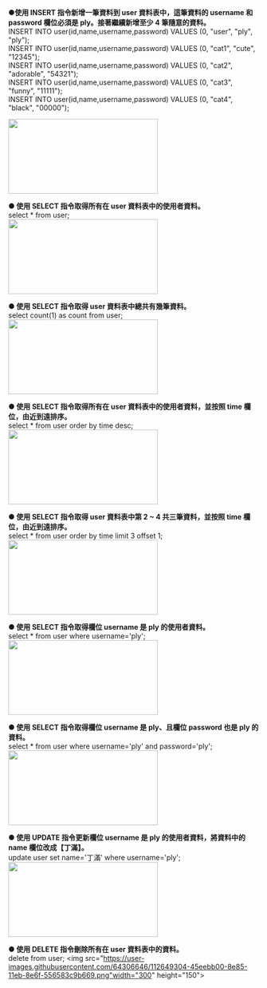 <b>●使用 INSERT 指令新增一筆資料到 user 資料表中，這筆資料的 username 和password 欄位必須是 ply。接著繼續新增至少 4 筆隨意的資料。</b></br>
INSERT INTO user(id,name,username,password) VALUES (0, "user", "ply", "ply");</br>
INSERT INTO user(id,name,username,password) VALUES (0, "cat1", "cute", "12345");</br>
INSERT INTO user(id,name,username,password) VALUES (0, "cat2", "adorable", "54321");</br>
INSERT INTO user(id,name,username,password) VALUES (0, "cat3", "funny", "11111");</br>
INSERT INTO user(id,name,username,password) VALUES (0, "cat4", "black", "00000");</br>

<img src="https://user-images.githubusercontent.com/64306646/112638631-6c5b2900-8e7a-11eb-9e23-15716b4b6fd1.png" width="300" height="150">

<b>● 使用 SELECT 指令取得所有在 user 資料表中的使用者資料。</b></br>
select * from user;</br>
<img src="https://user-images.githubusercontent.com/64306646/112637291-f1ddd980-8e78-11eb-82f2-6783d7b8cffd.png" width="300" height="150">

<b>● 使用 SELECT 指令取得 user 資料表中總共有幾筆資料。</b></br>
select count(1) as count from user;</br>
<img src="https://user-images.githubusercontent.com/64306646/112639685-82b5b480-8e7b-11eb-8090-271aa530e8a4.png" width="300" height="150">

<b>● 使用 SELECT 指令取得所有在 user 資料表中的使用者資料，並按照 time 欄位，由近到遠排序。</b></br>
select * from user order by time desc;</br>
<img src="https://user-images.githubusercontent.com/64306646/112646518-87ca3200-8e82-11eb-88a0-3e67b423da0f.png" width="300" height="150">


<b>● 使用 SELECT 指令取得 user 資料表中第 2 ~ 4 共三筆資料，並按照 time 欄位，由近到遠排序。</b></br>
select * from user order by time limit 3 offset 1;</br>
<img src="https://user-images.githubusercontent.com/64306646/112646637-ab8d7800-8e82-11eb-9d3a-c05c8ba4e95d.png" width="300" height="150">


<b>● 使用 SELECT 指令取得欄位 username 是 ply 的使用者資料。</b></br>
select * from user where username='ply';</br>
<img src="https://user-images.githubusercontent.com/64306646/112648216-4044a580-8e84-11eb-987f-9eb125f87082.png" width="300" height="150">


<b>● 使用 SELECT 指令取得欄位 username 是 ply、且欄位 password 也是 ply 的資料。</b></br>
select * from user where username='ply' and password='ply';</br>
<img src="https://user-images.githubusercontent.com/64306646/112648313-5f433780-8e84-11eb-8677-c2b9f0311971.png" width="300" height="150">


<b>● 使用 UPDATE 指令更新欄位 username 是 ply 的使用者資料，將資料中的 name 欄位改成【丁滿】。</b></br>
update user set name='丁滿' where username='ply';</br>
<img src="https://user-images.githubusercontent.com/64306646/112648447-80a42380-8e84-11eb-8611-ec3967ce03dc.png" width="300" height="150">


<b>● 使用 DELETE 指令刪除所有在 user 資料表中的資料。</b></br>
delete from user;
<img src="https://user-images.githubusercontent.com/64306646/112649304-45eebb00-8e85-11eb-8e6f-556583c9b669.png"width="300" height="150">

